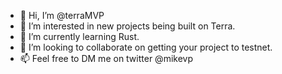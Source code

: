 - 👋 Hi, I’m @terraMVP
- 👀 I’m interested in new projects being built on Terra. 
- 🌱 I’m currently learning Rust.
- 💞️ I’m looking to collaborate on getting your project to testnet.
- 📫 Feel free to DM me on twitter @mikevp 

